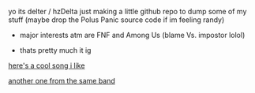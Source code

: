 yo its delter / hzDelta
just making a little github repo to dump some of my stuff (maybe drop the Polus Panic source code if im feeling randy)

- major interests atm are FNF and Among Us (blame Vs. impostor lolol)

- thats pretty much it ig

[here's a cool song i like](https://youtu.be/YEnx9yhEe7g?si=JC5ca1SO9qexu5Ux)

[another one from the same band](https://youtu.be/u3BJkyHXLxQ?si=OnmnQp7d3nTbnH9x)
